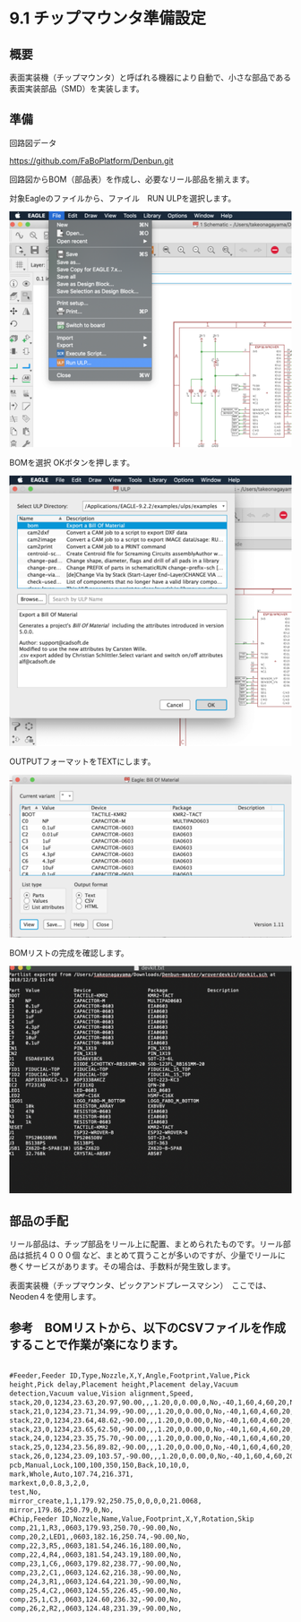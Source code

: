 # 9.1 チップマウンタ準備設定

## 概要

表面実装機（チップマウンタ）と呼ばれる機器により自動で、小さな部品である表面実装部品（SMD）を実装します。

## 準備

回路図データ

https://github.com/FaBoPlatform/Denbun.git

回路図からBOM（部品表）を作成し、必要なリール部品を揃えます。

対象Eagleのファイルから、ファイル　RUN ULPを選択します。

![](./img/PIC050.PNG)

BOMを選択 OKボタンを押します。

![](./img/PIC054.PNG)

OUTPUTフォーマットをTEXTにします。　

![](./img/PIC052.PNG)

BOMリストの完成を確認します。　

![](./img/PIC051.PNG)

## 部品の手配

リール部品は、チップ部品をリール上に配置、まとめられたものです。リール部品は抵抗４０００個
など、まとめて買うことが多いのですが、少量でリールに巻くサービスがあります。その場合は、手数料が発生致します。

表面実装機（チップマウンタ、ピックアンドプレースマシン）　ここでは、Neoden４を使用します。

## 参考　BOMリストから、以下のCSVファイルを作成することで作業が楽になります。

```

#Feeder,Feeder ID,Type,Nozzle,X,Y,Angle,Footprint,Value,Pick height,Pick delay,Placement height,Placement delay,Vacuum detection,Vacuum value,Vision alignment,Speed,
stack,20,0,1234,23.63,20.97,90.00,,,1.20,0,0.00,0,No,-40,1,60,4,60,20,No,No,-40,-40,-40,-40,
stack,21,0,1234,23.71,34.99,-90.00,,,1.20,0,0.00,0,No,-40,1,60,4,60,20,No,No,-40,-40,-40,-40,
stack,22,0,1234,23.64,48.62,-90.00,,,1.20,0,0.00,0,No,-40,1,60,4,60,20,No,No,-40,-40,-40,-40,
stack,23,0,1234,23.65,62.50,-90.00,,,1.20,0,0.00,0,No,-40,1,60,4,60,20,No,No,-40,-40,-40,-40,
stack,24,0,1234,23.35,75.70,-90.00,,,1.20,0,0.00,0,No,-40,1,60,4,60,20,No,No,-40,-40,-40,-40,
stack,25,0,1234,23.56,89.82,-90.00,,,1.20,0,0.00,0,No,-40,1,60,4,60,20,No,No,-40,-40,-40,-40,
stack,26,0,1234,23.09,103.57,-90.00,,,1.20,0,0.00,0,No,-40,1,60,4,60,20,No,No,-40,-40,-40,-40,
pcb,Manual,Lock,100,100,350,150,Back,10,10,0,
mark,Whole,Auto,107.74,216.371,
markext,0,0.8,3,2,0,
test,No,
mirror_create,1,1,179.92,250.75,0,0,0,0,21.0068,
mirror,179.86,250.79,0,No,
#Chip,Feeder ID,Nozzle,Name,Value,Footprint,X,Y,Rotation,Skip
comp,21,1,R3,,0603,179.93,250.70,-90.00,No,
comp,20,2,LED1,,0603,182.16,250.74,-90.00,No,
comp,22,3,R5,,0603,181.54,246.16,180.00,No,
comp,22,4,R4,,0603,181.54,243.19,180.00,No,
comp,23,1,C6,,0603,179.82,238.77,-90.00,No,
comp,23,2,C1,,0603,124.62,216.38,-90.00,No,
comp,24,3,R1,,0603,124.64,221.30,-90.00,No,
comp,25,4,C2,,0603,124.55,226.45,-90.00,No,
comp,25,1,C3,,0603,124.60,236.32,-90.00,No,
comp,26,2,R2,,0603,124.48,231.39,-90.00,No,

```
